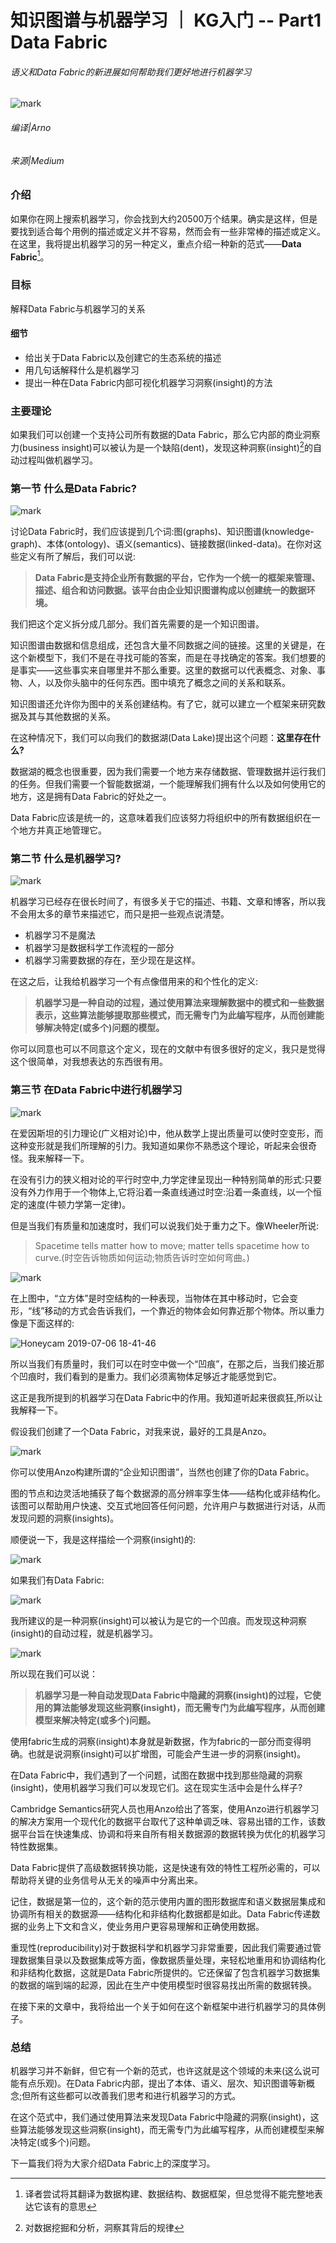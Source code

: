 # 知识图谱与机器学习 ｜ KG入门 -- Part1 Data Fabric 
###### 语义和Data Fabric的新进展如何帮助我们更好地进行机器学习
![mark](http://qiniu.aihubs.net/blog/20190706/lgLmHAF7Xhem.png?imageslim)
###### 编译|Arno
###### 来源|Medium
### 介绍
如果你在网上搜索机器学习，你会找到大约20500万个结果。确实是这样，但是要找到适合每个用例的描述或定义并不容易，然而会有一些非常棒的描述或定义。在这里，我将提出机器学习的另一种定义，重点介绍一种新的范式——**Data Fabric**[^1]。

### 目标
解释Data Fabric与机器学习的关系
#### 细节
- 给出关于Data Fabric以及创建它的生态系统的描述
- 用几句话解释什么是机器学习
- 提出一种在Data Fabric内部可视化机器学习洞察(insight)的方法
### 主要理论
如果我们可以创建一个支持公司所有数据的Data Fabric，那么它内部的商业洞察力(business insight)可以被认为是一个缺陷(dent)，发现这种洞察(insight)[^2]的自动过程叫做机器学习。

### 第一节  什么是Data Fabric?
![mark](http://qiniu.aihubs.net/blog/20190706/mwDmMzf7pqnl.jpg?imageslim)

讨论Data Fabric时，我们应该提到几个词:图(graphs)、知识图谱(knowledge-graph)、本体(ontology)、语义(semantics)、链接数据(linked-data)。在你对这些定义有所了解后，我们可以说:
> **Data Fabric是支持企业所有数据的平台，它作为一个统一的框架来管理、描述、组合和访问数据。该平台由企业知识图谱构成以创建统一的数据环境。**

我们把这个定义拆分成几部分。我们首先需要的是一个知识图谱。

知识图谱由数据和信息组成，还包含大量不同数据之间的链接。这里的关键是，在这个新模型下，我们不是在寻找可能的答案，而是在寻找确定的答案。我们想要的是事实——这些事实来自哪里并不那么重要。这里的数据可以代表概念、对象、事物、人，以及你头脑中的任何东西。图中填充了概念之间的关系和联系。

知识图谱还允许你为图中的关系创建结构。有了它，就可以建立一个框架来研究数据及其与其他数据的关系。

在这种情况下，我们可以向我们的数据湖(Data Lake)提出这个问题：**这里存在什么?**

数据湖的概念也很重要，因为我们需要一个地方来存储数据、管理数据并运行我们的任务。但我们需要一个智能数据湖，一个能理解我们拥有什么以及如何使用它的地方，这是拥有Data Fabric的好处之一。

Data Fabric应该是统一的，这意味着我们应该努力将组织中的所有数据组织在一个地方并真正地管理它。

### 第二节 什么是机器学习?
![mark](http://qiniu.aihubs.net/blog/20190706/KX3lP0Nt7OFy.png?imageslim)

机器学习已经存在很长时间了，有很多关于它的描述、书籍、文章和博客，所以我不会用太多的章节来描述它，而只是把一些观点说清楚。
- 机器学习不是魔法
- 机器学习是数据科学工作流程的一部分
- 机器学习需要数据的存在，至少现在是这样。

在这之后，让我给机器学习一个有点像借用来的和个性化的定义:
>**机器学习是一种自动的过程，通过使用算法来理解数据中的模式和一些数据表示，这些算法能够提取那些模式，而无需专门为此编写程序，从而创建能够解决特定(或多个)问题的模型。**

你可以同意也可以不同意这个定义，现在的文献中有很多很好的定义，我只是觉得这个很简单，对我想表达的东西很有用。

### 第三节  在Data Fabric中进行机器学习
![mark](http://qiniu.aihubs.net/blog/20190706/nXBzHwr0qLua.jpg?imageslim)

在爱因斯坦的引力理论(广义相对论)中，他从数学上提出质量可以使时空变形，而这种变形就是我们所理解的引力。我知道如果你不熟悉这个理论，听起来会很奇怪。我来解释一下。

在没有引力的狭义相对论的平行时空中,力学定律呈现出一种特别简单的形式:只要没有外力作用于一个物体上,它将沿着一条直线通过时空:沿着一条直线，以一个恒定的速度(牛顿力学第一定律)。

但是当我们有质量和加速度时，我们可以说我们处于重力之下。像Wheeler所说:
>Spacetime tells matter how to move; matter tells spacetime how to curve.(时空告诉物质如何运动;物质告诉时空如何弯曲。)

![mark](http://qiniu.aihubs.net/blog/20190706/HXkMOKfN4Aj5.gif)

在上图中，“立方体”是时空结构的一种表现，当物体在其中移动时，它会变形，“线”移动的方式会告诉我们，一个靠近的物体会如何靠近那个物体。所以重力像是下面这样的:

![Honeycam 2019-07-06 18-41-46](http://qiniu.aihubs.net/Honeycam%202019-07-06%2018-41-46.gif)

所以当我们有质量时，我们可以在时空中做一个“凹痕”，在那之后，当我们接近那个凹痕时，我们看到的是重力。我们必须离物体足够近才能感觉到它。

这正是我所提到的机器学习在Data Fabric中的作用。我知道听起来很疯狂,所以让我解释一下。

假设我们创建了一个Data Fabric，对我来说，最好的工具是Anzo。

![mark](http://qiniu.aihubs.net/blog/20190706/N2I2Go1gdREb.png?imageslim)

你可以使用Anzo构建所谓的“企业知识图谱”，当然也创建了你的Data Fabric。

图的节点和边灵活地捕获了每个数据源的高分辨率孪生体——结构化或非结构化。该图可以帮助用户快速、交互式地回答任何问题，允许用户与数据进行对话，从而发现问题的洞察(insights)。

顺便说一下，我是这样描绘一个洞察(insight)的:

![mark](http://qiniu.aihubs.net/blog/20190706/YXCSCcCm2lCs.png?imageslim)

如果我们有Data Fabric:

![mark](http://qiniu.aihubs.net/blog/20190706/EXte0RqYiHwJ.png?imageslim)

我所建议的是一种洞察(insight)可以被认为是它的一个凹痕。而发现这种洞察(insight)的自动过程，就是机器学习。

![mark](http://qiniu.aihubs.net/blog/20190706/3593zF0RrOEt.png?imageslim)

所以现在我们可以说：
> **机器学习是一种自动发现Data Fabric中隐藏的洞察(insight)的过程，它使用的算法能够发现这些洞察(insight)，而无需专门为此编写程序，从而创建模型来解决特定(或多个)问题。**


使用fabric生成的洞察(insight)本身就是新数据，作为fabric的一部分而变得明确。也就是说洞察(insight)可以扩增图，可能会产生进一步的洞察(insight)。

在Data Fabric中，我们遇到了一个问题，试图在数据中找到那些隐藏的洞察(insight)，使用机器学习我们可以发现它们。这在现实生活中会是什么样子?

 Cambridge Semantics研究人员也用Anzo给出了答案，使用Anzo进行机器学习的解决方案用一个现代化的数据平台取代了这种单调乏味、容易出错的工作，该数据平台旨在快速集成、协调和将来自所有相关数据源的数据转换为优化的机器学习特性数据集。

 Data Fabric提供了高级数据转换功能，这是快速有效的特性工程所必需的，可以帮助将关键的业务信号从无关的噪声中分离出来。

 记住，数据是第一位的，这个新的范示使用内置的图形数据库和语义数据层集成和协调所有相关的数据源——结构化和非结构化数据都是如此。Data Fabric传递数据的业务上下文和含义，使业务用户更容易理解和正确使用数据。

 重现性(reproducibility)对于数据科学和机器学习非常重要，因此我们需要通过管理数据集目录以及数据集成等方面，像数据质量处理，来轻松地重用和协调结构化和非结构化数据，这就是Data Fabric所提供的。它还保留了包含机器学习数据集的数据的端到端的起源，因此在生产中使用模型时很容易找出所需的数据转换。

 在接下来的文章中，我将给出一个关于如何在这个新框架中进行机器学习的具体例子。

 ### 总结

 机器学习并不新鲜，但它有一个新的范式，也许这就是这个领域的未来(这么说可能有点乐观)。在Data Fabric内部，提出了本体、语义、层次、知识图谱等新概念;但所有这些都可以改善我们思考和进行机器学习的方式。

在这个范式中，我们通过使用算法来发现Data Fabric中隐藏的洞察(insight)，这些算法能够发现这些洞察(insight)，而无需专门为此编写程序，从而创建模型来解决特定(或多个)问题。

下一篇我们将为大家介绍Data Fabric上的深度学习。

[^1]: 译者尝试将其翻译为数据构建、数据结构、数据框架，但总觉得不能完整地表达它该有的意思
[^2]: 对数据挖掘和分析，洞察其背后的规律
